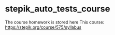 # stepik_auto_tests_course
The course homework is stored here
This course: https://stepik.org/course/575/syllabus
